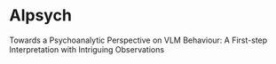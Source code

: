 # AIpsych
Towards a Psychoanalytic Perspective on VLM Behaviour: A First-step Interpretation with Intriguing Observations
